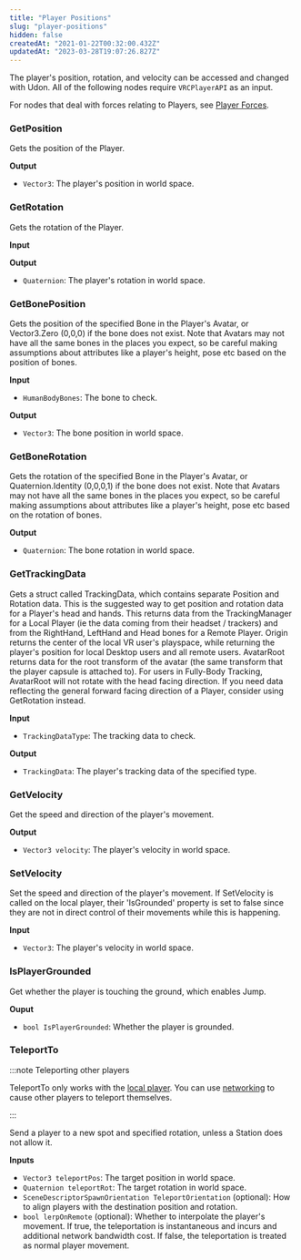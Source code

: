 ```yaml
---
title: "Player Positions"
slug: "player-positions"
hidden: false
createdAt: "2021-01-22T00:32:00.432Z"
updatedAt: "2023-03-28T19:07:26.827Z"
---
```

The player's position, rotation, and velocity can be accessed and changed with Udon. All of the following nodes require `VRCPlayerAPI` as an input.

For nodes that deal with forces relating to Players, see [Player Forces](/worlds/udon/players/player-forces). 
### GetPosition

Gets the position of the Player.

**Output**
- `Vector3`: The player's position in world space.  


### GetRotation

Gets the rotation of the Player.

**Input**

**Output**
- `Quaternion`: The player's rotation in world space.  

### GetBonePosition

Gets the position of the specified Bone in the Player's Avatar, or Vector3.Zero (0,0,0) if the bone does not exist. Note that Avatars may not have all the same bones in the places you expect, so be careful making assumptions about attributes like a player's height, pose etc based on the position of bones.

**Input**
- `HumanBodyBones`: The bone to check.

**Output**
- `Vector3`: The bone position in world space.
### GetBoneRotation

Gets the rotation of the specified Bone in the Player's Avatar, or Quaternion.Identity (0,0,0,1) if the bone does not exist. Note that Avatars may not have all the same bones in the places you expect, so be careful making assumptions about attributes like a player's height, pose etc based on the rotation of bones.

**Output**
- `Quaternion`: The bone rotation in world space.

### GetTrackingData

Gets a struct called TrackingData, which contains separate Position and Rotation data. This is the suggested way to get position and rotation data for a Player's head and hands. This returns data from the TrackingManager for a Local Player (ie the data coming from their headset / trackers) and from the RightHand, LeftHand and Head bones for a Remote Player. Origin returns the center of the local VR user's playspace, while returning the player's position for local Desktop users and all remote users. AvatarRoot returns data for the root transform of the avatar (the same transform that the player capsule is attached to). For users in Fully-Body Tracking, AvatarRoot will not rotate with the head facing direction. If you need data reflecting the general forward facing direction of a Player, consider using GetRotation instead.

**Input**
- `TrackingDataType`: The tracking data to check.

**Output**
- `TrackingData`: The player's tracking data of the specified type.  

### GetVelocity

Get the speed and direction of the player's movement.

**Output**
- `Vector3 velocity`: The player's velocity in world space.  

### SetVelocity

Set the speed and direction of the player's movement. If SetVelocity is called on the local player, their 'IsGrounded' property is set to false since they are not in direct control of their movements while this is happening.

**Input**
- `Vector3`: The player's velocity in world space.  

### IsPlayerGrounded

Get whether the player is touching the ground, which enables Jump.

**Ouput**
- `bool IsPlayerGrounded`: Whether the player is grounded.  

### TeleportTo

:::note Teleporting other players

TeleportTo only works with the [local player](/worlds/udon/players/getting-players/#networkingget-localplayer). You can use [networking](/worlds/udon/networking/) to cause other players to teleport themselves. 

:::

Send a player to a new spot and specified rotation, unless a Station does not allow it.

**Inputs**
- `Vector3 teleportPos`: The target position in world space.
- `Quaternion teleportRot`: The target rotation in world space.
- `SceneDescriptorSpawnOrientation TeleportOrientation` (optional): How to align players with the destination position and rotation. 
- `bool lerpOnRemote` (optional): Whether to interpolate the player's movement. If true, the teleportation is instantaneous and incurs and additional network bandwidth cost. If false, the teleportation is treated as normal player movement.



